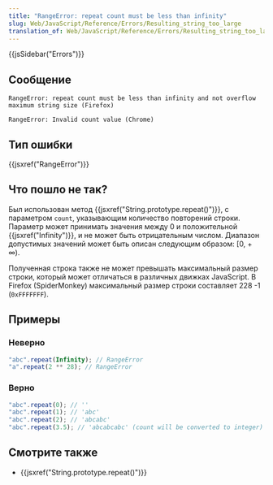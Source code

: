 ```yaml
---
title: "RangeError: repeat count must be less than infinity"
slug: Web/JavaScript/Reference/Errors/Resulting_string_too_large
translation_of: Web/JavaScript/Reference/Errors/Resulting_string_too_large
---
```


{{jsSidebar("Errors")}}

## Сообщение

```
RangeError: repeat count must be less than infinity and not overflow maximum string size (Firefox)

RangeError: Invalid count value (Chrome)
```

## Тип ошибки

{{jsxref("RangeError")}}

## Что пошло не так?

Был использован метод {{jsxref("String.prototype.repeat()")}}, с параметром `count`, указывающим количество повторений строки. Параметр может принимать значения между 0 и положительной {{jsxref("Infinity")}}, и не может быть отрицательным числом. Диапазон допустимых значений может быть описан следующим образом: \[0, + ∞).

Полученная строка также не может превышать максимальный размер строки, который может отличаться в различных движках JavaScript. В Firefox (SpiderMonkey) максимальный размер строки составляет 228 -1 (`0xFFFFFFF`).

## Примеры

### Неверно

```js example-bad
"abc".repeat(Infinity); // RangeError
"a".repeat(2 ** 28); // RangeError
```

### Верно

```js example-good
"abc".repeat(0); // ''
"abc".repeat(1); // 'abc'
"abc".repeat(2); // 'abcabc'
"abc".repeat(3.5); // 'abcabcabc' (count will be converted to integer)
```

## Смотрите также

- {{jsxref("String.prototype.repeat()")}}
